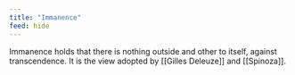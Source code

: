 ```yaml
---
title: "Immanence"
feed: hide
---
```


Immanence holds that there is nothing outside and other to itself, against transcendence. It is the view adopted by [[Gilles Deleuze]] and [[Spinoza]]. 